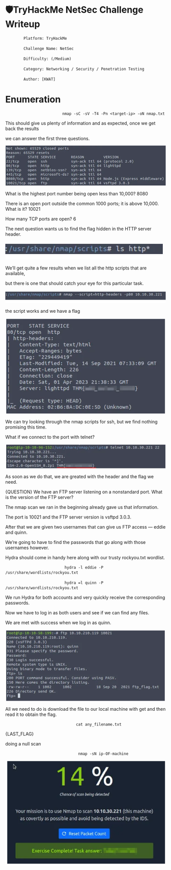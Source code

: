 #  🛡️TryHackMe NetSec Challenge Writeup

            Platform: TryHackMe

            Challenge Name: NetSec

            Difficulty: (/Medium)

            Category: Networking / Security / Penetration Testing

            Author: [KWAT]

# Enumeration

                             nmap -sC -sV -T4 -Pn <target-ip> -oN nmap.txt
                             

This should give us plenty of information and as expected, once we get back the results

we can answer the first three questions.


![nmap1 Screenshot](./Screenshot%20(147).png)


What is the highest port number being open less than 10,000? 8080

There is an open port outside the common 1000 ports; it is above 10,000. What is it? 10021

How many TCP ports are open? 6

The next question wants us to find the flag hidden in the HTTP server header.


  ![nmap2 Screenshot](./Screenshot%20(148).png)

  

  We’ll get quite a few results when we list all the http scripts that are available,
  
  but there is one that should catch your eye for this particular task.

  

  ![nmap3 Screenshot](./Screenshot%20(149).png)

  

  the script works and we have a flag

  

  ![nmap4 Screenshot](./Screenshot%20(150).png)

  

  We can try looking through the nmap scripts for ssh, but we find nothing promising this time.
  
  What if we connect to the port with telnet?

  

  ![nmap5 Screenshot](./Screenshot%20(151).png)



  As soon as we do that, we are greated with the header and the flag we need.
  
  
 {QUESTION} We have an FTP server listening on a nonstandard port. What is the version of the FTP server?

 The nmap scan we ran in the beginning already gave us that information.
 
 The port is 10021 and the FTP server version is vsftpd 3.0.3.


 After that we are given two usernames that can give us FTP access — eddie and quinn.

We’re going to have to find the passwords that go along with those usernames however.

Hydra should come in handy here along with our trusty rockyou.txt wordlist.


                              hydra -l eddie -P /usr/share/wordlists/rockyou.txt
                              
                              hydra =l quinn -P /usr/share/wordlists/rockyou.txt


We run Hydra for both accounts and very quickly receive the corresponding passwords. 

Now we have to log in as both users and see if we can find any files.

We are met with success when we log in as quinn.



  ![nmap6 Screenshot](./Screenshot%20(152).png)

  


All we need to do is download the file to our local machine with get and then read it to obtain the flag.


                                   cat any_filename.txt

{LAST_FLAG}

doing a null scan 


                                    nmap -sN ip-OF-machine


  ![nmap7 Screenshot](./Screenshot%20(153).png)
  
